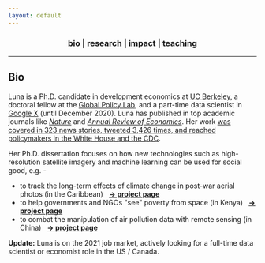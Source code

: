 ```yaml
---
layout: default
---
```


<div align="center">
	<h3>
	<a href="/index.html"><b>bio</b></a> | <a href="/research.html">research</a> | <a href="/impact.html">impact</a> | <a href="/teaching.html">teaching</a><br>
	</h3>
</div>

----

## Bio

Luna is a Ph.D. candidate in development economics at [UC Berkeley](https://www.berkeley.edu/), a doctoral fellow at the [Global Policy Lab](http://www.globalpolicy.science/new-cover-page), and a part-time data scientist in [Google X](https://x.company/) (until December 2020). Luna has published in top academic journals like [_Nature_](https://www.nature.com/articles/s41586-020-2404-8) and [_Annual Review of Economics_](https://www.annualreviews.org/doi/full/10.1146/annurev-economics-080218-030333). Her work [was covered in 323 news stories, tweeted 3,426 times, and reached policymakers in the White House and the CDC](/impact.html).

Her Ph.D. dissertation focuses on how new technologies such as high-resolution satellite imagery and machine learning can be used for social good, e.g. -

* to track the long-term effects of climate change in post-war aerial photos (in the Caribbean) &nbsp; [__&rarr; project page__](/research-aerial.html)
* to help governments and NGOs "see" poverty from space (in Kenya) &nbsp; [__&rarr; project page__](/research-jmp.html)
* to combat the manipulation of air pollution data with remote sensing (in China) &nbsp; [__&rarr; project page__](/research-pollution.html)

__Update:__ Luna is on the 2021 job market, actively looking for a full-time data scientist or economist role in the US / Canada.
